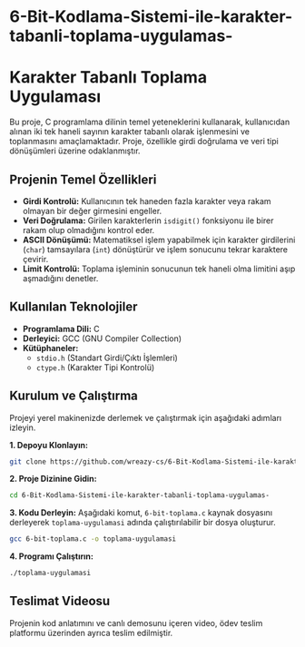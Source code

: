# 6-Bit-Kodlama-Sistemi-ile-karakter-tabanli-toplama-uygulamas-
# Karakter Tabanlı Toplama Uygulaması

Bu proje, C programlama dilinin temel yeteneklerini kullanarak, kullanıcıdan alınan iki tek haneli sayının karakter tabanlı olarak işlenmesini ve toplanmasını amaçlamaktadır. Proje, özellikle girdi doğrulama ve veri tipi dönüşümleri üzerine odaklanmıştır.

## Projenin Temel Özellikleri

* **Girdi Kontrolü:** Kullanıcının tek haneden fazla karakter veya rakam olmayan bir değer girmesini engeller.
* **Veri Doğrulama:** Girilen karakterlerin `isdigit()` fonksiyonu ile birer rakam olup olmadığını kontrol eder.
* **ASCII Dönüşümü:** Matematiksel işlem yapabilmek için karakter girdilerini (`char`) tamsayılara (`int`) dönüştürür ve işlem sonucunu tekrar karaktere çevirir.
* **Limit Kontrolü:** Toplama işleminin sonucunun tek haneli olma limitini aşıp aşmadığını denetler.

## Kullanılan Teknolojiler

* **Programlama Dili:** C
* **Derleyici:** GCC (GNU Compiler Collection)
* **Kütüphaneler:**
    * `stdio.h` (Standart Girdi/Çıktı İşlemleri)
    * `ctype.h` (Karakter Tipi Kontrolü)

## Kurulum ve Çalıştırma

Projeyi yerel makinenizde derlemek ve çalıştırmak için aşağıdaki adımları izleyin.

**1. Depoyu Klonlayın:**
```bash
git clone https://github.com/wreazy-cs/6-Bit-Kodlama-Sistemi-ile-karakter-tabanli-toplama-uygulamas-.git
```

**2. Proje Dizinine Gidin:**
```bash
cd 6-Bit-Kodlama-Sistemi-ile-karakter-tabanli-toplama-uygulamas-
```

**3. Kodu Derleyin:**
Aşağıdaki komut, `6-bit-toplama.c` kaynak dosyasını derleyerek `toplama-uygulamasi` adında çalıştırılabilir bir dosya oluşturur.
```bash
gcc 6-bit-toplama.c -o toplama-uygulamasi
```

**4. Programı Çalıştırın:**
```bash
./toplama-uygulamasi
```

## Teslimat Videosu

Projenin kod anlatımını ve canlı demosunu içeren video, ödev teslim platformu üzerinden ayrıca teslim edilmiştir.
